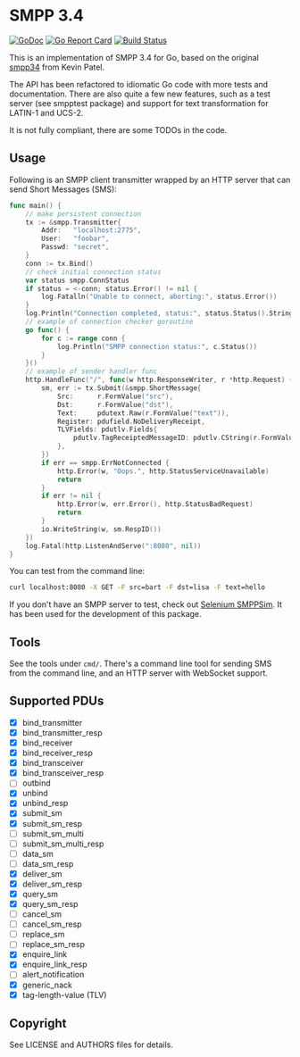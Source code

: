 # SMPP 3.4

[![GoDoc](https://godoc.org/github.com/bkojha74/go-smpp?status.svg)](https://godoc.org/github.com/bkojha74/go-smpp) [![Go Report Card](https://goreportcard.com/badge/github.com/bkojha74/go-smpp)](https://goreportcard.com/report/github.com/bkojha74/go-smpp) [![Build Status](https://secure.travis-ci.org/bkojha74/go-smpp.png)](https://travis-ci.org/bkojha74/go-smpp)

This is an implementation of SMPP 3.4 for Go, based on the original
[smpp34](https://github.com/CodeMonkeyKevin/smpp34) from Kevin Patel.

The API has been refactored to idiomatic Go code with more tests
and documentation. There are also quite a few new features, such
as a test server (see smpptest package) and support for text
transformation for LATIN-1 and UCS-2.

It is not fully compliant, there are some TODOs in the code.

## Usage

Following is an SMPP client transmitter wrapped by an HTTP server
that can send Short Messages (SMS):

```go
func main() {
    // make persistent connection
    tx := &smpp.Transmitter{
        Addr:   "localhost:2775",
        User:   "foobar",
        Passwd: "secret",
    }
    conn := tx.Bind()
    // check initial connection status
    var status smpp.ConnStatus
    if status = <-conn; status.Error() != nil {
        log.Fatalln("Unable to connect, aborting:", status.Error())
    }
    log.Println("Connection completed, status:", status.Status().String())
    // example of connection checker goroutine
    go func() {
        for c := range conn {
            log.Println("SMPP connection status:", c.Status())
        }
    }()
    // example of sender handler func
    http.HandleFunc("/", func(w http.ResponseWriter, r *http.Request) {
        sm, err := tx.Submit(&smpp.ShortMessage{
            Src:      r.FormValue("src"),
            Dst:      r.FormValue("dst"),
            Text:     pdutext.Raw(r.FormValue("text")),
            Register: pdufield.NoDeliveryReceipt,
            TLVFields: pdutlv.Fields{
                pdutlv.TagReceiptedMessageID: pdutlv.CString(r.FormValue("msgId")),
            },
        })
        if err == smpp.ErrNotConnected {
            http.Error(w, "Oops.", http.StatusServiceUnavailable)
            return
        }
        if err != nil {
            http.Error(w, err.Error(), http.StatusBadRequest)
            return
        }
        io.WriteString(w, sm.RespID())
    })
    log.Fatal(http.ListenAndServe(":8080", nil))
}
```

You can test from the command line:

```bash
curl localhost:8080 -X GET -F src=bart -F dst=lisa -F text=hello
```

If you don't have an SMPP server to test, check out
[Selenium SMPPSim](http://www.seleniumsoftware.com/downloads.html).
It has been used for the development of this package.

## Tools

See the tools under `cmd/`. There's a command line tool for sending
SMS from the command line, and an HTTP server with WebSocket support.

## Supported PDUs

- [x] bind_transmitter
- [x] bind_transmitter_resp
- [x] bind_receiver
- [x] bind_receiver_resp
- [x] bind_transceiver
- [x] bind_transceiver_resp
- [ ] outbind
- [x] unbind
- [x] unbind_resp
- [x] submit_sm
- [x] submit_sm_resp
- [ ] submit_sm_multi
- [ ] submit_sm_multi_resp
- [ ] data_sm
- [ ] data_sm_resp
- [x] deliver_sm
- [x] deliver_sm_resp
- [x] query_sm
- [x] query_sm_resp
- [ ] cancel_sm
- [ ] cancel_sm_resp
- [ ] replace_sm
- [ ] replace_sm_resp
- [x] enquire_link
- [x] enquire_link_resp
- [ ] alert_notification
- [x] generic_nack
- [x] tag-length-value (TLV)

## Copyright

See LICENSE and AUTHORS files for details.
